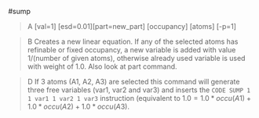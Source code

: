 #sump

>A [val=1] [esd=0.01][part=new_part] [occupancy] [atoms] [-p=1]

>B Creates a new linear equation. If any of the selected atoms has refinable or fixed occupancy, a new variable is added with value 1/(number of given atoms), otherwise already used variable is used with weight of 1.0. Also look at part command.

>D If 3 atoms (A1, A2, A3) are selected this command will generate three free variables (var1, var2 and var3) and inserts the `CODE SUMP 1 1 var1 1 var2 1 var3` instruction (equivalent to $1.0 = 1.0*occu(A1) + 1.0*occu(A2) + 1.0*occu(A3)$.
